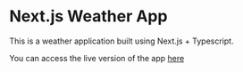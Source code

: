 # Next.js Weather App

This is a weather application built using Next.js + Typescript.

You can access the live version of the app [here](https://nextjs-weather-app-4s5k.vercel.app/)



